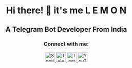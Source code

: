 <h1 align="center">
  <b>Hi there! 👋 it's me L E M O N</b>
  <h2 align="center">
     <b>A Telegram Bot Developer From India</b>

<h3 align="center">Connect with me:</h3>
<p align="center">
  <a href="https://open.spotify.com/user/316nfmyznuhp3nbvzawjj7nft4jy" target="_blank">
    <img src="https://raw.githubusercontent.com/rahuldkjain/github-profile-readme-generator/master/src/images/icons/Social/spotify.svg" alt="Spotify" height="30" width="30" />
  </a>
  <a href="https://t.me/MyselfRazi" target="_blank">
    <img src="https://raw.githubusercontent.com/irymee/irymee/main/assets/telegram-logo-svgrepo-com.svg" alt="Telegram" height="30" width="30" />
  </a>
  <a href="https://instagram.com/rahul.rahamn" target="_blank">
    <img src="https://raw.githubusercontent.com/rahuldkjain/github-profile-readme-generator/master/src/images/icons/Social/instagram.svg" alt="Instagram" height="30" width="30" />
  </a>
  <a href="https://youtube.com/@iryme" target="_blank">
    <img src="https://raw.githubusercontent.com/rahuldkjain/github-profile-readme-generator/master/src/images/icons/Social/youtube.svg" alt="YouTube" height="30" width="30" />
  </a>
</p>
